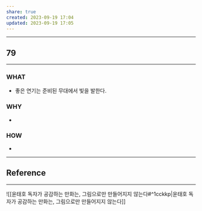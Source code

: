 ```yaml
---
share: true
created: 2023-09-19 17:04
updated: 2023-09-19 17:05
---
```


---
## 79
---
### WHAT
- 좋은 연기는 준비된 무대에서 빛을 발한다.
### WHY
- 
### HOW
- 
---



## Reference
---
![[윤태호  독자가 공감하는 만화는, 그림으로만 만들어지지 않는다#^1cckkp|윤태호  독자가 공감하는 만화는, 그림으로만 만들어지지 않는다]]
